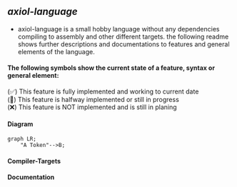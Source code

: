 ## _*axiol-language*_

- axiol-language is a small hobby language without any dependencies compiling 
to assembly and other different targets. the following readme  shows further descriptions
and documentations to features and general elements of the language.

#### The following symbols show the current state of a feature, syntax or general element:

(✅) This feature is fully implemented and working to current date   
(🚧) This feature is halfway implemented or still in progress   
(❌) This feature is NOT implemented and is still in planing

#### Diagram

```mermaid
graph LR;
    "A Token"-->B;
```

#### Compiler-Targets


#### Documentation 
